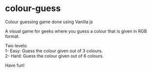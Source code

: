 # colour-guess
Colour guessing game done using Vanilla js

A visual game for geeks where you guess a colour that is given in RGB format. 

Two levels: <br>
1- Easy: Guess the colour given out of 3 colours. <br>
2- Hard: Guess the colour given out of 6 colours. <br>
 
Have fun!
